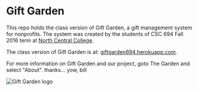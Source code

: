 # Gift Garden

This repo holds the class version of Gift Garden, a gift management system for nonprofits.
The system was created by the students of CSC 694 Fall 2016 term at [North Central College](http://noctrl.edu/).

The class version of Gift Garden is at: [giftgarden694.herokuapp.com](http://giftgarden694.herokuapp.com/).

For more information on Gift Garden and our project, goto The Garden and select "About".
thanks... yow, bill

![Gift Garden logo](https://github.com/noctrl-csc694-fall2016/giftgarden694/blob/master/app/assets/images/custom-logo.png)

